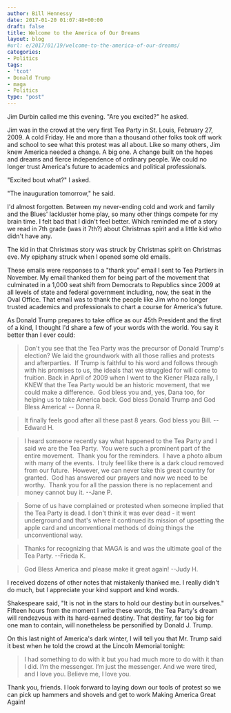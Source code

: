 ```yaml
---
author: Bill Hennessy
date: 2017-01-20 01:07:48+00:00
draft: false
title: Welcome to the America of Our Dreams
layout: blog
#url: e/2017/01/19/welcome-to-the-america-of-our-dreams/
categories:
- Politics
tags:
- 'tcot'
- Donald Trump
- maga
- Politics
type: "post"
---
```


Jim Durbin called me this evening. "Are you excited?" he asked.

Jim was in the crowd at the very first Tea Party in St. Louis, February 27, 2009. A cold Friday. He and more than a thousand other folks took off work and school to see what this protest was all about. Like so many others, Jim knew America needed a change. A big one. A change built on the hopes and dreams and fierce independence of ordinary people. We could no longer trust America's future to academics and political professionals.

"Excited bout what?" I asked.

"The inauguration tomorrow," he said.

I'd almost forgotten. Between my never-ending cold and work and family and the Blues' lackluster home play, so many other things compete for my brain time. I felt bad that I didn't feel better. Which reminded me of a story we read in 7th grade (was it 7th?) about Christmas spirit and a little kid who didn't have any.

The kid in that Christmas story was struck by Christmas spirit on Christmas eve. My epiphany struck when I opened some old emails.

These emails were responses to a "thank you" email I sent to Tea Partiers in November. My email thanked them for being part of the movement that culminated in a 1,000 seat shift from Democrats to Republics since 2009 at all levels of state and federal government including, now, the seat in the Oval Office. That email was to thank the people like Jim who no longer trusted academics and professionals to chart a course for America's future.

As Donald Trump prepares to take office as our 45th President and the first of a kind, I thought I'd share a few of your words with the world. You say it better than I ever could:



> 

> 
> Don't you see that the Tea Party was the precursor of Donald Trump's election? We laid the groundwork with all those rallies and protests and afterparties.  If Trump is faithful to his word and follows through with his promises to us, the ideals that we struggled for will come to fruition. Back in April of 2009 when I went to the Kiener Plaza rally, I KNEW that the Tea Party would be an historic movement, that we could make a difference.  God bless you and, yes, Dana too, for helping us to take America back. God bless Donald Trump and God Bless America! -- Donna R.
> 
> 

> 
> It finally feels good after all these past 8 years. God bless you Bill. -- Edward H.
> 
> 

> 
> I heard someone recently say what happened to the Tea Party and I said we are the Tea Party.  You were such a prominent part of the entire movement.  Thank you for the reminders.  I have a photo album with many of the events.  I truly feel like there is a dark cloud removed from our future.  However, we can never take this great country for granted.  God has answered our prayers and now we need to be worthy.  Thank you for all the passion there is no replacement and money cannot buy it. --Jane P.
> 
> 

> 
> Some of us have complained or protested when someone implied that the Tea Party is dead. I don't think it was ever dead - it went underground and that's where it continued its mission of upsetting the apple card and unconventional methods of doing things the unconventional way.
> 
> 

> 
> Thanks for recognizing that MAGA is and was the ultimate goal of the Tea Party. --Frieda K.
> 
> 

> 
> God Bless America and please make it great again! --Judy H.
> 
> 






I received dozens of other notes that mistakenly thanked me. I really didn't do much, but I appreciate your kind support and kind words.





Shakespeare said, "It is not in the stars to hold our destiny but in ourselves." Fifteen hours from the moment I write these words, the Tea Party's dream will rendezvous with its hard-earned destiny. That destiny, far too big for one man to contain, will nonetheless be personified by Donald J. Trump.





On this last night of America's dark winter, I will tell you that Mr. Trump said it best when he told the crowd at the Lincoln Memorial tonight:





> 

> 
> I had something to do with it but you had much more to do with it than I did. I’m the messenger. I’m just the messenger. And we were tired, and I love you. Believe me, I love you.
> 
> 






Thank you, friends. I look forward to laying down our tools of protest so we can pick up hammers and shovels and get to work Making America Great Again!
